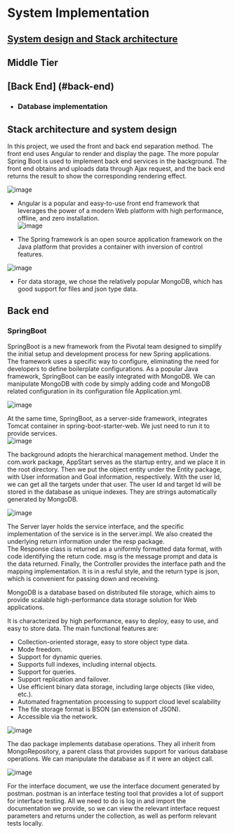 # System Implementation
## [System design and Stack architecture](System-design-and-Stack-architecture)  

 

## Middle Tier
## [Back End] (#back-end) 
 
* ### Database implementation



## **Stack architecture and system design**






In this project, we used the front and back end separation method. The front end uses Angular to render and display the page. The more popular Spring Boot is used to implement back end services in the background. The front end obtains and uploads data through Ajax request, and the back end returns the result to show the corresponding rendering effect.  
 

![image](https://user-images.githubusercontent.com/73413798/117623119-fb5f9e80-b1a5-11eb-9eb6-a292a0f3dfda.png)


* Angular is a popular and easy-to-use front end framework that leverages the power of a modern Web platform with high performance, offline, and zero installation.  
![image](https://user-images.githubusercontent.com/73413798/117623140-01557f80-b1a6-11eb-9b1b-0208fa07491f.png)  




* The Spring framework is an open source application framework on the Java platform that provides a container with inversion of control features.  



![image](https://user-images.githubusercontent.com/73413798/117623165-0adee780-b1a6-11eb-8edd-1f49635d08fc.png)  



* For data storage, we chose the relatively popular MongoDB, which has good support for files and json type data. 




## **Back end**  
### SpringBoot  
SpringBoot is a new framework from the Pivotal team designed to simplify the initial setup and development process for new Spring applications.  
The framework uses a specific way to configure, eliminating the need for developers to define boilerplate configurations. As a popular Java framework, SpringBoot can be easily integrated with MongoDB. We can manipulate MongoDB with code by simply adding code and MongoDB related configuration in its configuration file Application.yml.    

![image](https://user-images.githubusercontent.com/73413798/117576452-aaee2f80-b118-11eb-86a5-fb9da6202d4d.png)  


At the same time, SpringBoot, as a server-side framework, integrates Tomcat container in spring-boot-starter-web. We just need to run it to provide services.  
![image](https://user-images.githubusercontent.com/73413798/117576474-be999600-b118-11eb-8fa9-6d5f4cce6ab1.png)  

The background adopts the hierarchical management method. Under the com.work package, AppStart serves as the startup entry, and we place it in the root directory. Then we put the object entity under the Entity package, with User information and Goal information, respectively. With the user Id, we can get all the targets under that user. The user Id and target Id will be stored in the database as unique indexes. They are strings automatically generated by MongoDB.  

![image](https://user-images.githubusercontent.com/73413798/117577115-0e795c80-b11b-11eb-9dd5-de4c961ad8d1.png)  
 
The Server layer holds the service interface, and the specific implementation of the service is in the server.impl. We also created the underlying return information under the resp package.   
The Response class is returned as a uniformly formatted data format, with code identifying the return code. msg is the message prompt and data is the data returned. Finally, the Controller provides the interface path and the mapping implementation. It is in a resful style, and the return type is json, which is convenient for passing down and receiving.  
  








MongoDB is a database based on distributed file storage, which aims to provide scalable high-performance data storage solution for Web applications.  

It is characterized by high performance, easy to deploy, easy to use, and easy to store data. The main functional features are: 

* Collection-oriented storage, easy to store object type data.
* Mode freedom.
* Support for dynamic queries.
* Supports full indexes, including internal objects.
* Support for queries.
* Support replication and failover.
* Use efficient binary data storage, including large objects (like video, etc.).
* Automated fragmentation processing to support cloud level scalability
* The file storage format is BSON (an extension of JSON).
* Accessible via the network.  



![image](https://user-images.githubusercontent.com/73413798/117619458-dd903a80-b1a1-11eb-85d8-0783b39a1192.png)  

The dao package implements database operations. They all inherit from MongoRepository, a parent class that provides support for various database operations. We can manipulate the database as if it were an object call.


![image](https://user-images.githubusercontent.com/73413798/117616934-66a57280-b19e-11eb-82ff-9d97a8aa7ca1.png)


For the interface document, we use the interface document generated by postman. postman is an interface testing tool that provides a lot of support for interface testing. All we need to do is log in and import the documentation we provide, so we can view the relevant interface request parameters and returns under the collection, as well as perform relevant tests locally.  




